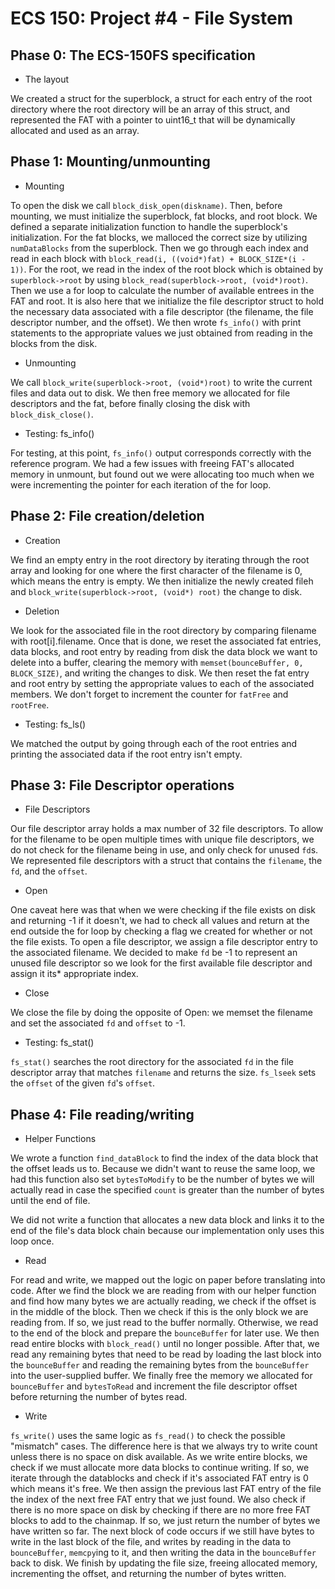 # ECS 150: Project #4 - File System
## Phase 0: The ECS-150FS specification

* The layout

We created a struct for the superblock, a struct for each entry of the
root directory where the root directory will be an array of this struct,
and represented the FAT with a pointer to uint16_t that will be dynamically
allocated and used as an array.

## Phase 1: Mounting/unmounting

* Mounting

To open the disk we call `block_disk_open(diskname)`. Then, before mounting,
we must initialize the superblock, fat blocks, and root block. We defined
a separate initialization function to handle the superblock's initialization.
For the fat blocks, we malloced the correct size by utilizing `numDataBlocks`
from the superblock. Then we go through each index and read in each block
with `block_read(i, ((void*)fat) + BLOCK_SIZE*(i - 1))`. For the root, we
read in the index of the root block which is obtained by `superblock->root`
by using `block_read(superblock->root, (void*)root)`. Then we use a for
loop to calculate the number of available entrees in the FAT and root.
It is also here that we initialize the file descriptor struct to hold
the necessary data associated with a file descriptor (the filename,
the file descriptor number, and the offset).
We then wrote `fs_info()` with print statements to the appropriate values
we just obtained from reading in the blocks from the disk.

* Unmounting

We call `block_write(superblock->root, (void*)root)` to write the current
files and data out to disk. We then free memory we allocated for file
descriptors and the fat, before finally closing the disk with
`block_disk_close()`.

* Testing: fs_info()

For testing, at this point, `fs_info()` output corresponds correctly with the
reference program. We had a few issues with freeing FAT's allocated memory in
unmount, but found out we were allocating too much when we were incrementing
the pointer for each iteration of the for loop.

## Phase 2: File creation/deletion

* Creation

We find an empty entry in the root directory by iterating through the root
array and looking for one where the first character of the filename is 0,
which means the entry is empty. We then initialize the newly created fileh
and `block_write(superblock->root, (void*) root)` the change to disk.

* Deletion

We look for the associated file in the root directory by comparing filename
with root[i].filename. Once that is done, we reset the associated fat entries,
data blocks, and root entry by reading from disk the data block we want to
delete into a buffer, clearing the memory with
`memset(bounceBuffer, 0, BLOCK_SIZE)`, and writing the changes to disk.
We then reset the fat entry and root entry by setting the appropriate values
to each of the associated members. We don't forget to increment the counter
for `fatFree` and `rootFree`.

* Testing: fs_ls()

We matched the output by going through each of the root entries and printing
the associated data if the root entry isn't empty.

## Phase 3: File Descriptor operations

* File Descriptors

Our file descriptor array holds a max number of 32 file descriptors. To allow
for the filename to be open multiple times with unique file descriptors, we
do not check for the filename being in use, and only check for unused `fd`s.
We represented file descriptors with a struct that contains the `filename`,
the `fd`, and the `offset`.

* Open

One caveat here was that when we were checking if the file exists on disk and
returning -1 if it doesn't, we had to check all values and return at the end
outside the for loop by checking a flag we created for whether or not the file
exists.
To open a file descriptor, we assign a file descriptor entry to the associated
filename. We decided to make `fd` be -1 to represent an unused file descriptor
so we look for the first available file descriptor and assign it its* 
appropriate index.

* Close

We close the file by doing the opposite of Open: we memset the filename and
set the associated `fd` and `offset` to -1.

* Testing: fs_stat()

`fs_stat()` searches the root directory for the associated `fd` in the file
descriptor array that matches `filename` and returns the size. `fs_lseek`
sets the `offset` of the given `fd`'s `offset`.

## Phase 4: File reading/writing

* Helper Functions

We wrote a function `find_dataBlock` to find the index of the data block
that the offset leads us to. Because we didn't want to reuse the same loop,
we had this function also set `bytesToModify` to be the number of bytes
we will actually read in case the specified `count` is greater than the 
number of bytes until the end of file.

We did not write a function that allocates a new data block and links it
to the end of the file's data block chain because our implementation only
uses this loop once.

* Read

For read and write, we mapped out the logic on paper before translating
into code. After we find the block we are reading from with our helper
function and find how many bytes we are actually reading, we check if
the offset is in the middle of the block. Then we check if this is the
only block we are reading from. If so, we just read to the buffer normally.
Otherwise, we read to the end of the block and prepare the `bounceBuffer`
for later use. We then read entire blocks with `block_read()` until no
longer possible. After that, we read any remaining bytes that need to be
read by loading the last block into the `bounceBuffer` and reading
the remaining bytes from the `bounceBuffer` into the user-supplied buffer.
We finally free the memory we allocated for `bounceBuffer` and `bytesToRead`
and increment the file descriptor offset before returning the number of
bytes read.

* Write

`fs_write()` uses the same logic as `fs_read()` to check the possible
"mismatch" cases. The difference here is that we always try to write count
unless there is no space on disk available. As we write entire blocks,
we check if we must allocate more data blocks to continue writing. If so,
we iterate through the datablocks and check if it's associated FAT entry
is 0 which means it's free. We then assign the previous last FAT entry of
the file the index of the next free FAT entry that we just found. We also
check if there is no more space on disk by checking if there are no more
free FAT blocks to add to the chainmap. If so, we just return the number
of bytes we have written so far. The next block of code occurs if we
still have bytes to write in the last block of the file, and writes
by reading in the data to `bounceBuffer`, `memcpy`ing to it, and then
writing the data in the `bounceBuffer` back to disk. We finish by updating
the file size, freeing allocated memory, incrementing the offset, and
returning the number of bytes written.
